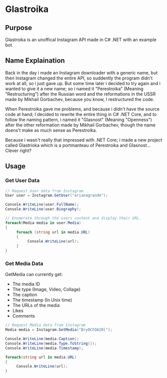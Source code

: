 # Glastroika

## Purpose
Glastroika is an unoffical Instagram API made in C# .NET with an example bot.

## Name Explaination
Back in the day i made an Instagram downloader with a generic name, but then Instagram changed the entire API, so suddently the program didn't work at all, so i just gave up.
But some time later i decided to try again and i wanted to give it a new name; so i named it "Perestroika" (Meaning "Restructuring") after the Russian word and the reformations in the USSR made by Mikhail Gorbachev, because you know, I restructured the code.

When Perestroika gave me problems, and because i didn't have the source code at hand; I decided to rewrite the entire thing in C# .NET Core, and to follow the naming pattern, i named it "Glasnost" (Meaning "Openness") after the other reformation made by Mikhail Gorbachev, though the name doens't make as much sense as Perestroika.

Because i wasn't really that impressed with .NET Core; i made a new project called Glastrioka which is a portmanteau of Perestroika and Glasnost... Clever right?

## Usage
### Get User Data
```csharp
// Request User data from Instagram
User user = Instagram.GetUser("arianagrande");

Console.WriteLine(user.FullName);
Console.WriteLine(user.Biography);

// Enumerate through the users content and display their URL.
foreach(Media media in user.Media)
{
     foreach (string url in media.URL)
     {
          Console.WriteLine(url);
     }
}
```
### Get Media Data
GetMedia can currently get:
- The media ID
- The type (Image, Video, Collage)
- The caption
- The timestamp (In Unix time)
- The URLs of the media
- Likes
- Comments

```csharp
// Request Media data from Instagram
Media media = Instagram.GetMedia("BryOCFOA20l");

Console.WriteLine(media.Caption);
Console.WriteLine(media.Type.ToString());
Console.WriteLine(media.Timestamp);

foreach(string url in media.URL)
{
     Console.WriteLine(url);
}
```
